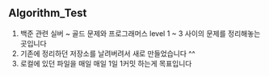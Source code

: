 ## Algorithm_Test

1. 백준 관련 실버 ~ 골드 문제와 프로그래머스 level 1 ~ 3 사이의 문제를 정리해놓는 곳입니다 
2. 기존에 정리하던 저장소를 날려버려서 새로 만들었습니다 ^^
3. 로컬에 있던 파일을 매일 매일 1일 1커밋 하는게 목표입니다
